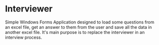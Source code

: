 # Interviewer
Simple Windows Forms Application designed to load some questions from an excel file, get an answer to them from the user and save all the data in another excel file. It's main purpose is to replace the interviewer in an interview process. 
